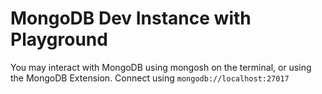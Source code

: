 # MongoDB Dev Instance with Playground
You may interact with MongoDB using mongosh on the terminal, or using the MongoDB Extension.
Connect using `mongodb://localhost:27017`